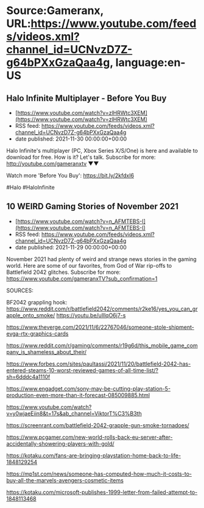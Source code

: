 # Source:Gameranx, URL:https://www.youtube.com/feeds/videos.xml?channel_id=UCNvzD7Z-g64bPXxGzaQaa4g, language:en-US

## Halo Infinite Multiplayer - Before You Buy
 - [https://www.youtube.com/watch?v=zlHRWtc3XEM](https://www.youtube.com/watch?v=zlHRWtc3XEM)
 - RSS feed: https://www.youtube.com/feeds/videos.xml?channel_id=UCNvzD7Z-g64bPXxGzaQaa4g
 - date published: 2021-11-30 00:00:00+00:00

Halo Infinite's multiplayer (PC, Xbox Series X/S/One) is here and available to download for free. How is it? Let's talk.
Subscribe for more: http://youtube.com/gameranxtv ▼▼


Watch more 'Before You Buy': https://bit.ly/2kfdxI6

#Halo #HaloInfinite

## 10 WEIRD Gaming Stories of November 2021
 - [https://www.youtube.com/watch?v=n_AFMTEBS-I](https://www.youtube.com/watch?v=n_AFMTEBS-I)
 - RSS feed: https://www.youtube.com/feeds/videos.xml?channel_id=UCNvzD7Z-g64bPXxGzaQaa4g
 - date published: 2021-11-29 00:00:00+00:00

November 2021 had plenty of weird and strange news stories in the gaming world. Here are some of our favorites, from God of War rip-offs to Battlefield 2042 glitches.
Subscribe for more: https://www.youtube.com/gameranxTV?sub_confirmation=1

SOURCES:

BF2042 grappling hook:
https://www.reddit.com/r/battlefield2042/comments/r2ke16/yes_you_can_grapple_onto_smoke/
https://youtu.be/ulllqO6j7-s

https://www.theverge.com/2021/11/6/22767046/someone-stole-shipment-evga-rtx-graphics-cards

https://www.reddit.com/r/gaming/comments/r19g6d/this_mobile_game_company_is_shameless_about_their/

https://www.forbes.com/sites/paultassi/2021/11/20/battlefield-2042-has-entered-steams-10-worst-reviewed-games-of-all-time-list/?sh=6dddc4a1110f

https://www.engadget.com/sony-may-be-cutting-play-station-5-production-even-more-than-it-forecast-085009885.html

https://www.youtube.com/watch?v=y0wjaeEiin8&t=17s&ab_channel=ViktorT%C3%B3th

https://screenrant.com/battlefield-2042-grapple-gun-smoke-tornadoes/

https://www.pcgamer.com/new-world-rolls-back-eu-server-after-accidentally-showering-players-with-gold/

https://kotaku.com/fans-are-bringing-playstation-home-back-to-life-1848129254

https://mp1st.com/news/someone-has-computed-how-much-it-costs-to-buy-all-the-marvels-avengers-cosmetic-items

https://kotaku.com/microsoft-publishes-1999-letter-from-failed-attempt-to-1848113468

